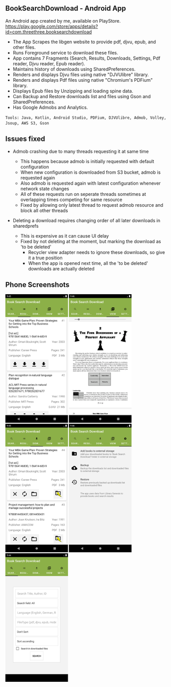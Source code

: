 ## BookSearchDownload - Android App

An Android app created by me, available on PlayStore. <br>
https://play.google.com/store/apps/details?id=com.threethree.booksearchdownload <br>

* The App Scrapes the libgen website to provide pdf, djvu, epub, and other files. <br>
* Runs Foreground service to download these files. <br>
* App contains 7 Fragments (Search, Results, Downloads, Settings, Pdf reader, Djvu reader, Epub reader). <br>
* Maintains history of downloads using SharedPreferences. <br>
* Renders and displays Djvu files using native "DJVUlibre" library. <br>
* Renders and displays Pdf files using native "Chromium's PDFium" library. <br>
* Displays Epub files by Unzipping and loading spine data. <br>
* Can Backup and Restore downloads list and files using Gson and SharedPreferences. <br>
* Has Google Admobs and Analytics. <br>

`Tools: Java, Kotlin, Android Studio, PDFium, DJVUlibre, Admob, Volley, Jsoup,
AWS S3, Gson` <br>

## Issues fixed

* Admob crashing due to many threads requesting it at same time
  * This happens because admob is initially requested with default configuration
  * When new configuration is downloaded from S3 bucket, admob is requested again
  * Also admob is requested again with latest configuration whenever network state changes
  * All of these requests run on seperate threads sometimes at overlapping times competing for same resource
  * Fixed by allowing only latest thread to request admob resource and block all other threads
  
* Deleting a download requires changing order of all later downloads in sharedprefs
  * This is expensive as it can cause UI delay
  * Fixed by not deleting at the moment, but marking the download as 'to be deleted'
    * Recycler view adapter needs to ignore these downloads, so give it a true position
    * When the app is opened next time, all the 'to be deleted' downloads are actually deleted <br>

## Phone Screenshots

<span>
<img src="2.png" height="400">
<img src="4.png" height="400">
<img src="3.png" height="400">
<img src="5.png" height="400">
<img src="1.png" height="400">
</span>
